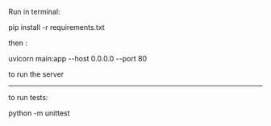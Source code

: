 Run in terminal:

pip install -r requirements.txt

then :

uvicorn main:app --host 0.0.0.0 --port 80

to run the server

-----------------

to run tests:

python -m unittest 
